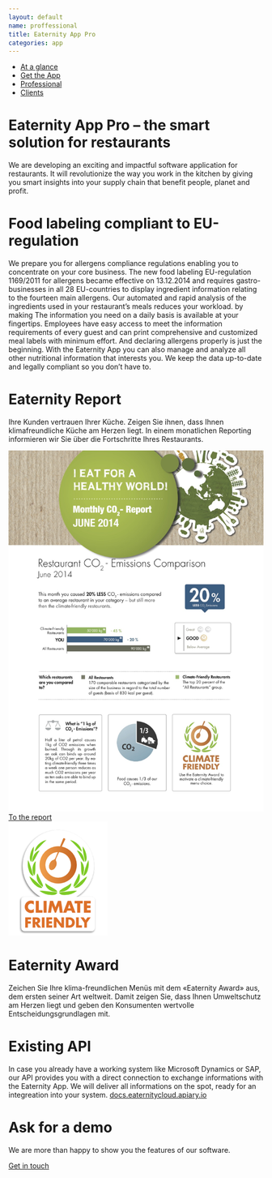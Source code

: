 ```yaml
---
layout: default
name: proffessional
title: Eaternity App Pro
categories: app
---
```



<div class="container hidden-xs">
  <div class="row">
    <div class="col-xs-12 text-center">
      <ul class="subNavigation">
        <a href="/app"><li>At a glance</li></a>
        <a href="/app/get-the-app"><li>Get the App</li></a>
        <a href="/app/professional"><li class="current">Professional</li></a>
        <a href="/app/clients"><li>Clients</li></a>
      </ul>
    </div>
  </div>
</div>

<div class="container">
  <div class="row push-top small-push-bottom">
    <div class="col-xs-12 col-sm-offset-1 col-sm-10 col-md-offset-2 col-md-8 text-center">
      <h1>Eaternity App Pro – the smart solution for restaurants</h1>
    </div>
  </div>
  <div class="row big-push-bottom">
    <div class="col-xs-12 col-sm-offset-1 col-sm-10 col-md-offset-2 col-md-8 text-center">
      <p>We are developing an exciting and impactful software application for restaurants. It will revolutionize the way you work in the kitchen by giving you smart insights into your supply chain that benefit people, planet and profit.</p>
    </div>
  </div>
</div>

<div class="window" style="background-image: url('/img/professional/professional-parallax.jpg')"></div>

<div class="container">
  <div class="row big-push-top small-push-bottom">
    <div class="col-xs-12 col-sm-offset-1 col-sm-10 col-md-offset-3 col-md-6 text-center">
      <h1>Food labeling compliant to EU-regulation</h1>
    </div>
  </div>
  <div class="row big-push-bottom">
    <div class="col-xs-12 col-sm-offset-1 col-sm-10 text-center">
      <p>We prepare you for allergens compliance regulations enabling you to concentrate on your core business. The new food labeling EU-regulation 1169/2011 for allergens became effective on 13.12.2014 and requires gastro-businesses in all 28 EU-countries to display ingredient information relating to the fourteen main allergens. Our automated and rapid analysis of the ingredients used in your restaurant’s meals reduces your workload. by making The information you need on a daily basis is available at your fingertips. Employees have easy access to meet the information requirements of every guest and can print comprehensive and customized meal labels with minimum effort. And declaring allergens properly is just the beginning. With the Eaternity App you can also manage and analyze all other nutritional information that interests you. We keep the data up-to-date and legally compliant so you don’t have to.</p>
    </div>
  </div>
</div>

<div class="bgDarkBlue">
  <div class="container">
    <div class="row small-push-top small-push-bottom verticalAlign">
      <div class="col-xs-12 col-sm-6 col-md-5">
        <div>
          <h1>Eaternity Report</h1>
          <p>Ihre Kunden vertrauen Ihrer Küche. Zeigen Sie ihnen, dass Ihnen klimafreundliche Küche am Herzen liegt. In einem monatlichen Reporting informieren wir Sie über die Fortschritte Ihres Restaurants.</p>
        </div>
      </div>
      <div class="col-xs-offset-1 col-xs-10 col-sm-offset-1 col-sm-5 col-md-offset-2 col-md-4 xs-push-top">
        <a class="ajax-popup-link" href="/app/report">
          <div class="reportTeaser">
            <img class="responsive" src="/img/professional/report1.jpg">
              <span class="button"> To the report <i class="fa fa-angle-right fa-lg"></i></span>
          </div>
        </a>
      </div>
    </div>
  </div>
</div>

<div class="bgLightGrey">
  <div class="container">
    <div class="row push-top push-bottom">
      <div class="col-xs-offset-4 col-xs-4 col-sm-offset-1 col-sm-3 col-md-offset-2 col-md-2">
        <img class="responsive" src="/img/professional/climate-friendly.png">
      </div>
      <div class="col-xs-12 col-sm-offset-1 col-sm-7 col-md-5 xs-push-top">
        <h1>Eaternity Award</h1>
        <p>Zeichen Sie Ihre klima-freundlichen Menüs mit dem «Eaternity Award» aus, dem ersten seiner Art weltweit. Damit zeigen Sie, dass Ihnen Umweltschutz am Herzen liegt und geben den Konsumenten wertvolle Entscheidungsgrundlagen mit.</p>
      </div>
    </div>
  </div>
</div>

<div class="container">
  <div class="row push-top push-bottom">
    <div class="col-xs-12 col-sm-offset-1 col-sm-5">
      <h1>Existing API</h1>
      <p>In case you already have a working system like Microsoft Dynamics or SAP, our API provides you with a direct connection to exchange informations with the Eaternity App. We will deliver all informations on the spot, ready for an integreation into your system. <a href="http://docs.eaternitycloud.apiary.io">docs.eaternitycloud.apiary.io</a></p>
    </div>
    <div class="col-xs-12 col-sm-5 xs-push-top">
      <h1>Ask for a demo</h1>
      <p>We are more than happy to show you the features of our software.</p>
      <a class="button" href="/contact">Get in touch <i class="fa fa-angle-right fa-lg"></i></a>
    </div>
  </div>
</div>


<script src="https://ajax.googleapis.com/ajax/libs/jquery/1.11.3/jquery.min.js"></script>
<script src="/js/jquery.magnific-popup.min.js"></script>
<script src="/js/jquery.royalslider.min.js"></script>
<script src="/js/bootstrap.min.js"></script>
<script src="/js/icheck.min.js"></script>
<script src="/js/script.js"></script>
